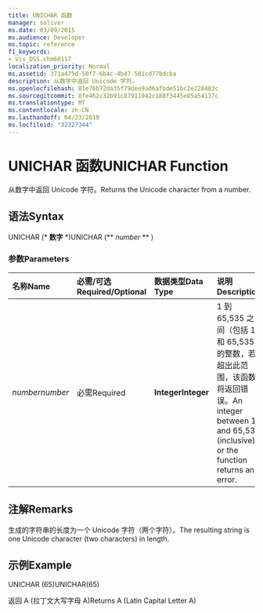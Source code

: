 ```yaml
---
title: UNICHAR 函数
manager: soliver
ms.date: 03/09/2015
ms.audience: Developer
ms.topic: reference
f1_keywords:
- Vis_DSS.chm60117
localization_priority: Normal
ms.assetid: 371a475d-50f7-6b4c-4b47-581cd778dcba
description: 从数字中返回 Unicode 字符。
ms.openlocfilehash: 81e76b72da35f79dee9ad6afbde51bc2e228483c
ms.sourcegitcommit: 8fe462c32b91c87911942c188f3445e85a54137c
ms.translationtype: MT
ms.contentlocale: zh-CN
ms.lasthandoff: 04/23/2019
ms.locfileid: "32327344"
---
```

# <a name="unichar-function"></a><span data-ttu-id="2eb51-103">UNICHAR 函数</span><span class="sxs-lookup"><span data-stu-id="2eb51-103">UNICHAR Function</span></span>

<span data-ttu-id="2eb51-104">从数字中返回 Unicode 字符。</span><span class="sxs-lookup"><span data-stu-id="2eb51-104">Returns the Unicode character from a number.</span></span> 
  
## <a name="syntax"></a><span data-ttu-id="2eb51-105">语法</span><span class="sxs-lookup"><span data-stu-id="2eb51-105">Syntax</span></span>

<span data-ttu-id="2eb51-106">UNICHAR (\* **数字** \*)</span><span class="sxs-lookup"><span data-stu-id="2eb51-106">UNICHAR (\*\* *number* \*\* )</span></span> 
  
### <a name="parameters"></a><span data-ttu-id="2eb51-107">参数</span><span class="sxs-lookup"><span data-stu-id="2eb51-107">Parameters</span></span>

|<span data-ttu-id="2eb51-108">**名称**</span><span class="sxs-lookup"><span data-stu-id="2eb51-108">**Name**</span></span>|<span data-ttu-id="2eb51-109">**必需/可选**</span><span class="sxs-lookup"><span data-stu-id="2eb51-109">**Required/Optional**</span></span>|<span data-ttu-id="2eb51-110">**数据类型**</span><span class="sxs-lookup"><span data-stu-id="2eb51-110">**Data Type**</span></span>|<span data-ttu-id="2eb51-111">**说明**</span><span class="sxs-lookup"><span data-stu-id="2eb51-111">**Description**</span></span>|
|:-----|:-----|:-----|:-----|
| <span data-ttu-id="2eb51-112">_number_</span><span class="sxs-lookup"><span data-stu-id="2eb51-112">_number_</span></span> <br/> |<span data-ttu-id="2eb51-113">必需</span><span class="sxs-lookup"><span data-stu-id="2eb51-113">Required</span></span>  <br/> |<span data-ttu-id="2eb51-114">**Integer**</span><span class="sxs-lookup"><span data-stu-id="2eb51-114">**Integer**</span></span> <br/> |<span data-ttu-id="2eb51-115">1 到 65,535 之间（包括 1 和 65,535）的整数，若超出此范围，该函数将返回错误。</span><span class="sxs-lookup"><span data-stu-id="2eb51-115">An integer between 1 and 65,535 (inclusive), or the function returns an error.</span></span>  <br/> |
   
## <a name="remarks"></a><span data-ttu-id="2eb51-116">注解</span><span class="sxs-lookup"><span data-stu-id="2eb51-116">Remarks</span></span>

<span data-ttu-id="2eb51-117">生成的字符串的长度为一个 Unicode 字符（两个字符）。</span><span class="sxs-lookup"><span data-stu-id="2eb51-117">The resulting string is one Unicode character (two characters) in length.</span></span> 
  
## <a name="example"></a><span data-ttu-id="2eb51-118">示例</span><span class="sxs-lookup"><span data-stu-id="2eb51-118">Example</span></span>

<span data-ttu-id="2eb51-119">UNICHAR (65)</span><span class="sxs-lookup"><span data-stu-id="2eb51-119">UNICHAR(65)</span></span> 
  
<span data-ttu-id="2eb51-120">返回 A (拉丁文大写字母 A)</span><span class="sxs-lookup"><span data-stu-id="2eb51-120">Returns A (Latin Capital Letter A)</span></span> 
  

